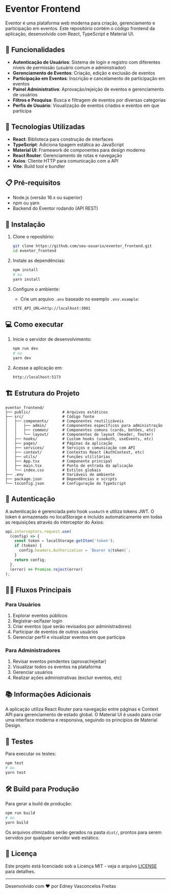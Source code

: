 # Eventor Frontend

Eventor é uma plataforma web moderna para criação, gerenciamento e participação em eventos. Este repositório contém o código frontend da aplicação, desenvolvido com React, TypeScript e Material UI.

## 🚀 Funcionalidades

- **Autenticação de Usuários**: Sistema de login e registro com diferentes níveis de permissão (usuário comum e administrador)
- **Gerenciamento de Eventos**: Criação, edição e exclusão de eventos
- **Participação em Eventos**: Inscrição e cancelamento de participação em eventos
- **Painel Administrativo**: Aprovação/rejeição de eventos e gerenciamento de usuários
- **Filtros e Pesquisa**: Busca e filtragem de eventos por diversas categorias
- **Perfis de Usuário**: Visualização de eventos criados e eventos em que participa

## 🧰 Tecnologias Utilizadas

- **React**: Biblioteca para construção de interfaces
- **TypeScript**: Adiciona tipagem estática ao JavaScript
- **Material UI**: Framework de componentes para design moderno
- **React Router**: Gerenciamento de rotas e navegação
- **Axios**: Cliente HTTP para comunicação com a API
- **Vite**: Build tool e bundler

## 📋 Pré-requisitos

- Node.js (versão 16.x ou superior)
- npm ou yarn
- Backend do Eventor rodando (API REST)

## 🔧 Instalação

1. Clone o repositório:
   ```bash
   git clone https://github.com/seu-usuario/eventor_frontend.git
   cd eventor_frontend
   ```

2. Instale as dependências:
   ```bash
   npm install
   # ou
   yarn install
   ```

3. Configure o ambiente:
   - Crie um arquivo `.env` baseado no exemplo `.env.example`:
   ```
   VITE_API_URL=http://localhost:3001
   ```

## 💻 Como executar

1. Inicie o servidor de desenvolvimento:
   ```bash
   npm run dev
   # ou
   yarn dev
   ```

2. Acesse a aplicação em:
   ```
   http://localhost:5173
   ```

## 🏗️ Estrutura do Projeto

```
eventor_frontend/
├── public/              # Arquivos estáticos
├── src/                 # Código fonte
│   ├── components/      # Componentes reutilizáveis
│   │   ├── admin/       # Componentes específicos para administração
│   │   ├── common/      # Componentes comuns (cards, botões, etc)
│   │   └── layout/      # Componentes de layout (header, footer)
│   ├── hooks/           # Custom hooks (useAuth, useEvents, etc)
│   ├── pages/           # Páginas da aplicação
│   ├── services/        # Serviços e comunicação com API
│   ├── context/         # Contextos React (AuthContext, etc)
│   ├── utils/           # Funções utilitárias
│   ├── App.tsx          # Componente principal
│   ├── main.tsx         # Ponto de entrada da aplicação
│   └── index.css        # Estilos globais
├── .env                 # Variáveis de ambiente
├── package.json         # Dependências e scripts
└── tsconfig.json        # Configuração do TypeScript
```

## 🔐 Autenticação

A autenticação é gerenciada pelo hook `useAuth` e utiliza tokens JWT. O token é armazenado no localStorage e incluído automaticamente em todas as requisições através do interceptor do Axios:

```typescript
api.interceptors.request.use(
  (config) => {
    const token = localStorage.getItem('token');
    if (token) {
      config.headers.Authorization = `Bearer ${token}`;
    }
    return config;
  },
  (error) => Promise.reject(error)
);
```

## 👩‍💻 Fluxos Principais

### Para Usuários
1. Explorar eventos públicos
2. Registrar-se/fazer login
3. Criar eventos (que serão revisados por administradores)
4. Participar de eventos de outros usuários
5. Gerenciar perfil e visualizar eventos em que participa

### Para Administradores
1. Revisar eventos pendentes (aprovar/rejeitar)
2. Visualizar todos os eventos na plataforma
3. Gerenciar usuários
4. Realizar ações administrativas (excluir eventos, etc)

## 📚 Informações Adicionais

A aplicação utiliza React Router para navegação entre páginas e Context API para gerenciamento de estado global. O Material UI é usado para criar uma interface moderna e responsiva, seguindo os princípios de Material Design.

## 🧪 Testes

Para executar os testes:
```bash
npm test
# ou
yarn test
```

## 🛠️ Build para Produção

Para gerar a build de produção:
```bash
npm run build
# ou
yarn build
```

Os arquivos otimizados serão gerados na pasta `dist/`, prontos para serem servidos por qualquer servidor web estático.

## 📄 Licença

Este projeto está licenciado sob a Licença MIT - veja o arquivo [LICENSE](LICENSE) para detalhes.

---

Desenvolvido com ❤️ por Edney Vasconcelos Freitas